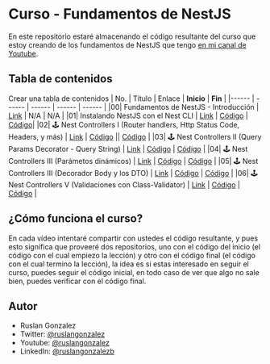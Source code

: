 # Curso - Fundamentos de NestJS

En este repositorio estaré almacenando el código resultante del curso que estoy creando de los fundamentos de NestJS que tengo [en mi canal de Youtube](https://www.youtube.com/channel/UC49h2NncQZ83Hl5GiBh9mGw).

## Tabla de contenidos

Crear una tabla de contenidos
| No. | Título | Enlace | **Inicio** | **Fin** |
|------ | ------ | ------ | ------ | ------ |
|00| Fundamentos de NestJS - Introducción | [Link](https://youtu.be/Ij8yQJ0YS0A) | N/A | N/A |
|01| Instalando NestJS con el Nest CLI | [Link](https://youtu.be/z1k3KNyZpKI) | [Código](./01-nest-fundamentos-INICIO) | [Código](./01-nest-fundamentos-FINAL)|
|02| 🕹 Nest Controllers I (Router handlers, Http Status Code, Headers, y más) | [Link](https://youtu.be/r-UQMsAluok) | [Código](./02-nest-fundamentos-INICIO) || [Código](./02-nest-fundamentos-FINAL) |
|03| 🕹 Nest Controllers II (Query Params Decorator - Query String) | [Link](https://youtu.be/OB5Wr92FqAY) | [Código](./03-nest-fundamentos-INICIO) | [Código](./03-nest-fundamentos-FINAL) |
|04| 🕹 Nest Controllers III (Parámetos dinámicos) | [Link](https://youtu.be/L4tQt4AZDrw) | [Código](./04-nest-fundamentos-INICIO) | [Código](./04-nest-fundamentos-FINAL) |
|05| 🕹 Nest Controllers III (Decorador Body y los DTO) | [Link](https://youtu.be/9IFYKuyBm4A) | [Código](./05-nest-fundamentos-INICIO) | [Código](./05-nest-fundamentos-FINAL) |
|06| 🕹 Nest Controllers V (Validaciones con Class-Validator) | [Link](https://youtu.be/KnhIPYRC234) | [Código](./06-nest-fundamentos-INICIO) | [Código](./06-nest-fundamentos-FINAL) |

## ¿Cómo funciona el curso?

En cada vídeo intentaré compartir con ustedes el código resultante, y pues esto significa que proveeré dos repositorios, uno con el código del inicio (el código con el cual empiezo la lección) y otro con el código final (el código con el cual termino la lección), la idea es si estas interesado en seguir el curso, puedes seguir el código inicial, en todo caso de ver que algo no sale bien, puedes verificar con el código final.

## Autor

- Ruslan Gonzalez
- Twitter: [@ruslangonzalez](https://twitter.com/ruslangonzalez)
- Youtube: [@ruslangonzalez](https://www.youtube.com/channel/UC49h2NncQZ83Hl5GiBh9mGw)
- LinkedIn: [@ruslangonzalezb](https://www.linkedin.com/in/ruslangonzalezb/)
